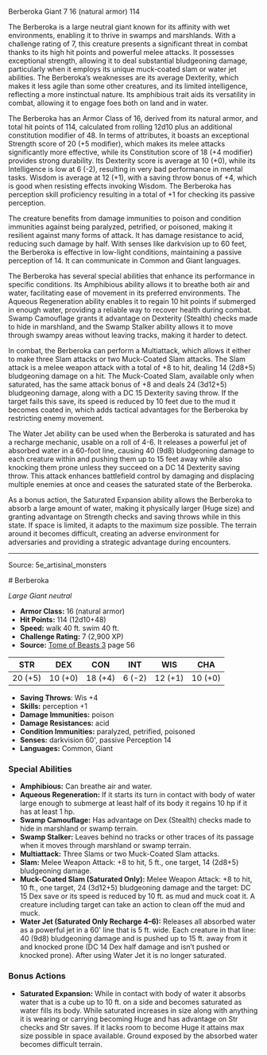 <MonsterName/>Berberoka</MonsterName>
<CreatureType/>Giant</CreatureType>
<CR/>7</CR>
<AC/>16 (natural armor)</AC>
<HP/>114</HP>
<summary>The Berberoka is a large neutral giant known for its affinity with wet environments, enabling it to thrive in swamps and marshlands. With a challenge rating of 7, this creature presents a significant threat in combat thanks to its high hit points and powerful melee attacks. It possesses exceptional strength, allowing it to deal substantial bludgeoning damage, particularly when it employs its unique muck-coated slam or water jet abilities. The Berberoka’s weaknesses are its average Dexterity, which makes it less agile than some other creatures, and its limited intelligence, reflecting a more instinctual nature. Its amphibious trait aids its versatility in combat, allowing it to engage foes both on land and in water.</summary>

<detail>

The Berberoka has an Armor Class of 16, derived from its natural armor, and total hit points of 114, calculated from rolling 12d10 plus an additional constitution modifier of 48. In terms of attributes, it boasts an exceptional Strength score of 20 (+5 modifier), which makes its melee attacks significantly more effective, while its Constitution score of 18 (+4 modifier) provides strong durability. Its Dexterity score is average at 10 (+0), while its Intelligence is low at 6 (-2), resulting in very bad performance in mental tasks. Wisdom is average at 12 (+1), with a saving throw bonus of +4, which is good when resisting effects invoking Wisdom. The Berberoka has perception skill proficiency resulting in a total of +1 for checking its passive perception.

The creature benefits from damage immunities to poison and condition immunities against being paralyzed, petrified, or poisoned, making it resilient against many forms of attack. It has damage resistance to acid, reducing such damage by half. With senses like darkvision up to 60 feet, the Berberoka is effective in low-light conditions, maintaining a passive perception of 14. It can communicate in Common and Giant languages.

The Berberoka has several special abilities that enhance its performance in specific conditions. Its Amphibious ability allows it to breathe both air and water, facilitating ease of movement in its preferred environments. The Aqueous Regeneration ability enables it to regain 10 hit points if submerged in enough water, providing a reliable way to recover health during combat. Swamp Camouflage grants it advantage on Dexterity (Stealth) checks made to hide in marshland, and the Swamp Stalker ability allows it to move through swampy areas without leaving tracks, making it harder to detect.

In combat, the Berberoka can perform a Multiattack, which allows it either to make three Slam attacks or two Muck-Coated Slam attacks. The Slam attack is a melee weapon attack with a total of +8 to hit, dealing 14 (2d8+5) bludgeoning damage on a hit. The Muck-Coated Slam, available only when saturated, has the same attack bonus of +8 and deals 24 (3d12+5) bludgeoning damage, along with a DC 15 Dexterity saving throw. If the target fails this save, its speed is reduced by 10 feet due to the mud it becomes coated in, which adds tactical advantages for the Berberoka by restricting enemy movement.

The Water Jet ability can be used when the Berberoka is saturated and has a recharge mechanic, usable on a roll of 4-6. It releases a powerful jet of absorbed water in a 60-foot line, causing 40 (9d8) bludgeoning damage to each creature within and pushing them up to 15 feet away while also knocking them prone unless they succeed on a DC 14 Dexterity saving throw. This attack enhances battlefield control by damaging and displacing multiple enemies at once and ceases the saturated state of the Berberoka.

As a bonus action, the Saturated Expansion ability allows the Berberoka to absorb a large amount of water, making it physically larger (Huge size) and granting advantage on Strength checks and saving throws while in this state. If space is limited, it adapts to the maximum size possible. The terrain around it becomes difficult, creating an adverse environment for adversaries and providing a strategic advantage during encounters.</detail>



---

Source: 5e_artisinal_monsters

<statblock>
# Berberoka

*Large* *Giant* *neutral*

- **Armor Class:** 16 (natural armor)
- **Hit Points:** 114 (12d10+48)
- **Speed:** walk 40 ft. swim 40 ft.
- **Challenge Rating:** 7 (2,900 XP)
- **Source:** [Tome of Beasts 3](https://koboldpress.com/kpstore/product/tome-of-beasts-3-for-5th-edition/) page 56

| STR | DEX | CON | INT | WIS | CHA |
| --- | --- | --- | --- | --- | --- |
| 20 (+5) | 10 (+0) | 18 (+4) | 6 (-2) | 12 (+1) | 10 (+0) |

- **Saving Throws**: Wis +4
- **Skills:** perception +1
- **Damage Immunities:** poison
- **Damage Resistances:** acid
- **Condition Immunities:** paralyzed, petrified, poisoned
- **Senses:** darkvision 60', passive Perception 14
- **Languages:** Common, Giant

### Special Abilities

- **Amphibious:** Can breathe air and water.
- **Aqueous Regeneration:** If it starts its turn in contact with body of water large enough to submerge at least half of its body it regains 10 hp if it has at least 1 hp.
- **Swamp Camouflage:** Has advantage on Dex (Stealth) checks made to hide in marshland or swamp terrain.
- **Swamp Stalker:** Leaves behind no tracks or other traces of its passage when it moves through marshland or swamp terrain.
- **Multiattack:** Three Slams or two Muck-Coated Slam attacks.
- **Slam:** Melee Weapon Attack: +8 to hit, 5 ft., one target, 14 (2d8+5) bludgeoning damage.
- **Muck-Coated Slam (Saturated Only):** Melee Weapon Attack: +8 to hit, 10 ft., one target, 24 (3d12+5) bludgeoning damage and the target: DC 15 Dex save or its speed is reduced by 10 ft. as mud and muck coat it. A creature including target can take an action to clean off the mud and muck.
- **Water Jet (Saturated Only Recharge 4–6):** Releases all absorbed water as a powerful jet in a 60' line that is 5 ft. wide. Each creature in that line: 40 (9d8) bludgeoning damage and is pushed up to 15 ft. away from it and knocked prone (DC 14 Dex half damage and isn’t pushed or knocked prone). After using Water Jet it is no longer saturated.

### Bonus Actions

- **Saturated Expansion:** While in contact with body of water it absorbs water that is a cube up to 10 ft. on a side and becomes saturated as water fills its body. While saturated increases in size along with anything it is wearing or carrying becoming Huge and has advantage on Str checks and Str saves. If it lacks room to become Huge it attains max size possible in space available. Ground exposed by the absorbed water becomes difficult terrain.


</statblock>


